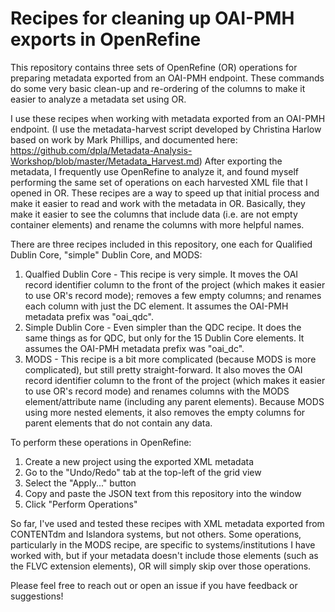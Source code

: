 # Recipes for cleaning up OAI-PMH exports in OpenRefine

This repository contains three sets of OpenRefine (OR) operations for preparing metadata exported from an OAI-PMH endpoint.  These commands do some very basic clean-up and re-ordering of the columns to make it easier to analyze a metadata set using OR.  

I use these recipes when working with metadata exported from an OAI-PMH endpoint. (I use the metadata-harvest script developed by Christina Harlow based on work by Mark Phillips, and documented here: https://github.com/dpla/Metadata-Analysis-Workshop/blob/master/Metadata_Harvest.md)  After exporting the metadata, I frequently use OpenRefine to analyze it, and found myself performing the same set of operations on each harvested XML file that I opened in OR.  These recipes are a way to speed up that initial process and make it easier to read and work with the metadata in OR.  Basically, they make it easier to see the columns that include data (i.e. are not empty container elements) and rename the columns with more helpful names.

There are three recipes included in this repository, one each for Qualified Dublin Core, "simple" Dublin Core, and MODS:
1. Qualfied Dublin Core - This recipe is very simple.  It moves the OAI record identifier column to the front of the project (which makes it easier to use OR's record mode); removes a few empty columns; and renames each column with just the DC element.  It assumes the OAI-PMH metadata prefix was "oai_qdc".
2. Simple Dublin Core - Even simpler than the QDC recipe.  It does the same things as for QDC, but only for the 15 Dublin Core elements.  It assumes the OAI-PMH metadata prefix was "oai_dc".
3. MODS - This recipe is a bit more complicated (because MODS is more complicated), but still pretty straight-forward.  It also moves the OAI record identifier column to the front of the project (which makes it easier to use OR's record mode) and renames columns with the MODS element/attribute name (including any parent elements).  Because MODS using more nested elements, it also removes the empty columns for parent elements that do not contain any data.

To perform these operations in OpenRefine: 
1. Create a new project using the exported XML metadata
2. Go to the "Undo/Redo" tab at the top-left of the grid view
3. Select the "Apply..." button
4. Copy and paste the JSON text from this repository into the window
5. Click "Perform Operations"

So far, I've used and tested these recipes with XML metadata exported from CONTENTdm and Islandora systems, but not others.  Some operations, particularly in the MODS recipe, are specific to systems/institutions I have worked with, but if your metadata doesn't include those elements (such as the FLVC extension elements), OR will simply skip over those operations.

Please feel free to reach out or open an issue if you have feedback or suggestions!
